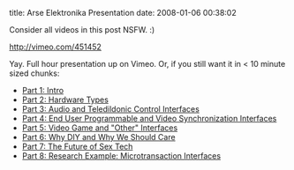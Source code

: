 title: Arse Elektronika Presentation
date: 2008-01-06 00:38:02

Consider all videos in this post NSFW. :)

http://vimeo.com/451452

Yay. Full hour presentation up on Vimeo. Or, if you still want it in < 10 minute sized chunks:

  * [Part 1: Intro][4]
  * [Part 2: Hardware Types][5]
  * [Part 3: Audio and Teledildonic Control Interfaces][6]
  * [Part 4: End User Programmable and Video Synchronization Interfaces][7]
  * [Part 5: Video Game and "Other" Interfaces][8]
  * [Part 6: Why DIY and Why We Should Care][9]
  * [Part 7: The Future of Sex Tech][10]
  * [Part 8: Research Example: Microtransaction Interfaces][11]

   [1]: http://www.vimeo.com/451452/l:embed_451452
   [2]: http://www.vimeo.com/user154518/l:embed_451452
   [3]: http://vimeo.com/l:embed_451452
   [4]: http://www.youtube.com/watch?v=kA7abKGFTew
   [5]: http://www.youtube.com/watch?v=HSz5wDg2AnQ
   [6]: http://www.youtube.com/watch?v=9KK7SFh7FL0
   [7]: http://www.youtube.com/watch?v=D0vaAw3be5c
   [8]: http://www.youtube.com/watch?v=52EhOvpPHFw
   [9]: http://www.youtube.com/watch?v=SYoDOG87pkQ
   [10]: http://www.youtube.com/watch?v=cfs3srL_F4k
   [11]: http://www.youtube.com/watch?v=beUlr8qn5AE

